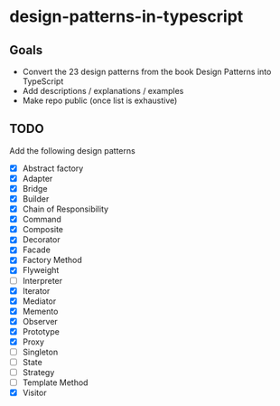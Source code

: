 # design-patterns-in-typescript

## Goals

- Convert the 23 design patterns from the book Design Patterns into TypeScript
- Add descriptions / explanations / examples
- Make repo public (once list is exhaustive)

## TODO

Add the following design patterns

- [x] Abstract factory
- [x] Adapter
- [x] Bridge
- [x] Builder
- [x] Chain of Responsibility
- [x] Command
- [x] Composite
- [x] Decorator
- [x] Facade
- [x] Factory Method
- [x] Flyweight
- [ ] Interpreter
- [x] Iterator
- [x] Mediator
- [x] Memento
- [x] Observer
- [x] Prototype
- [x] Proxy
- [ ] Singleton
- [ ] State
- [ ] Strategy
- [ ] Template Method
- [x] Visitor
